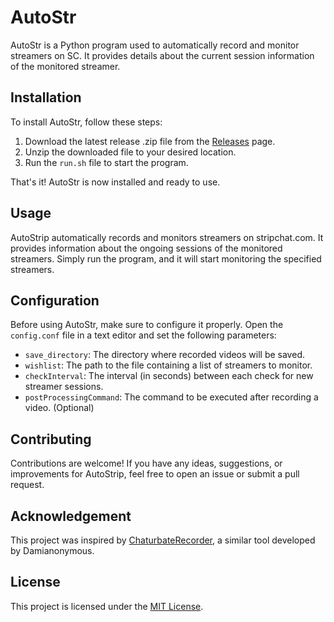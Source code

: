 # AutoStr

AutoStr is a Python program used to automatically record and monitor streamers on SC. It provides details about the current session information of the monitored streamer.

## Installation

To install AutoStr, follow these steps:

1. Download the latest release .zip file from the [Releases](link-to-releases) page.
2. Unzip the downloaded file to your desired location.
3. Run the `run.sh` file to start the program.

That's it! AutoStr is now installed and ready to use.

## Usage

AutoStrip automatically records and monitors streamers on stripchat.com. It provides information about the ongoing sessions of the monitored streamers. Simply run the program, and it will start monitoring the specified streamers.

## Configuration

Before using AutoStr, make sure to configure it properly. Open the `config.conf` file in a text editor and set the following parameters:

- `save_directory`: The directory where recorded videos will be saved.
- `wishlist`: The path to the file containing a list of streamers to monitor.
- `checkInterval`: The interval (in seconds) between each check for new streamer sessions.
- `postProcessingCommand`: The command to be executed after recording a video. (Optional)

## Contributing

Contributions are welcome! If you have any ideas, suggestions, or improvements for AutoStrip, feel free to open an issue or submit a pull request.

## Acknowledgement

This project was inspired by [ChaturbateRecorder](https://github.com/Damianonymous/ChaturbateRecorder/blob/4c76552a97bd39faaedd5f7d00979743c3865278/ChaturbateRecorder.py#L62), a similar tool developed by Damianonymous.

## License

This project is licensed under the [MIT License](link-to-license-file).
